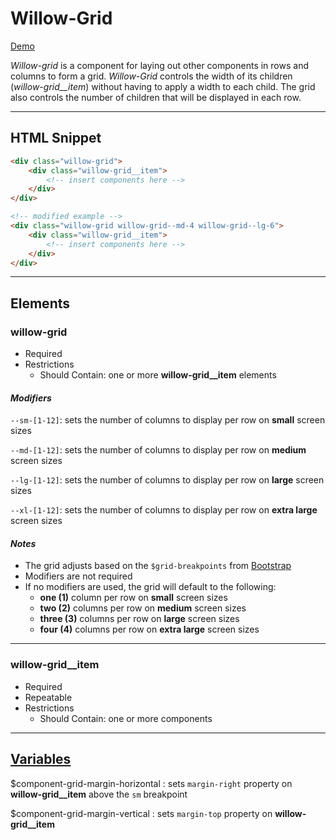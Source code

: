 # **Willow-Grid**

[Demo](https://unumux.github.io/willow-testing-site/components/grid.html)

_Willow-grid_ is a component for laying out other components in rows and columns to form a grid.  _Willow-Grid_ controls the width of its children (_willow-grid__item_) without having to apply a width to each child.  The grid also controls the number of children that will be displayed in each row.

---

## HTML Snippet

```html
<div class="willow-grid">
    <div class="willow-grid__item">
        <!-- insert components here -->
    </div>
</div>

<!-- modified example -->
<div class="willow-grid willow-grid--md-4 willow-grid--lg-6">
    <div class="willow-grid__item">
        <!-- insert components here -->
    </div>
</div>
```

---

## Elements

### willow-grid

- Required
- Restrictions
  - Should Contain: one or more **willow-grid__item** elements

#### _Modifiers_

`--sm-[1-12]`: sets the number of columns to display per row on **small** screen sizes

`--md-[1-12]`: sets the number of columns to display per row on **medium** screen sizes

`--lg-[1-12]`: sets the number of columns to display per row on **large** screen sizes

`--xl-[1-12]`: sets the number of columns to display per row on **extra large** screen sizes

#### _Notes_

- The grid adjusts based on the `$grid-breakpoints` from [Bootstrap](https://getbootstrap.com/docs/4.0/layout/grid/#variables)
- Modifiers are not required
- If no modifiers are used, the grid will default to the following:
  - **one (1)** column per row on **small** screen sizes
  - **two (2)** columns per row on **medium** screen sizes
  - **three (3)** columns per row on **large** screen sizes
  - **four (4)** columns per row on **extra large** screen sizes

---

### willow-grid__item

- Required
- Repeatable
- Restrictions
  - Should Contain: one or more components

---

## [Variables](./styles/_default-variables.scss)

$component-grid-margin-horizontal : sets `margin-right` property on **willow-grid__item** above the `sm` breakpoint

$component-grid-margin-vertical : sets `margin-top` property on **willow-grid__item**

